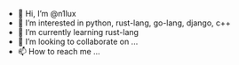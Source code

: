 - 👋 Hi, I’m @n1lux
- 👀 I’m interested in python, rust-lang, go-lang, django, c++
- 🌱 I’m currently learning rust-lang
- 💞️ I’m looking to collaborate on ...
- 📫 How to reach me ...

<!---
n1lux/n1lux is a ✨ special ✨ repository because its `README.md` (this file) appears on your GitHub profile.
You can click the Preview link to take a look at your changes.
--->

